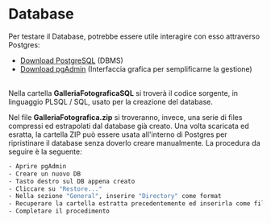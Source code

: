 # Database

Per testare il Database, potrebbe essere utile interagire con esso attraverso Postgres:
- [Download PostgreSQL](https://www.postgresql.org/download/) (DBMS)
- [Download pgAdmin](https://www.pgadmin.org/download/) (Interfaccia grafica per semplificarne la gestione)

\
Nella cartella **GalleriaFotograficaSQL** si troverà il codice sorgente, in linguaggio PLSQL / SQL, usato per la creazione del database.

Nel file **GalleriaFotografica.zip** si troveranno, invece, una serie di files compressi ed estrapolati dal database già creato. Una volta scaricata ed
esratta, la cartella ZIP può essere usata all'interno di Postgres per ripristinare il database senza doverlo creare manualmente. La procedura da seguire è la seguente:

```bash
- Aprire pgAdmin
- Creare un nuovo DB
- Tasto destro sul DB appena creato
- Cliccare su "Restore..."
- Nella sezione "General", inserire "Directory" come format
- Recuperare la cartella estratta precedentemente ed inserirla come filename
- Completare il procedimento
```

